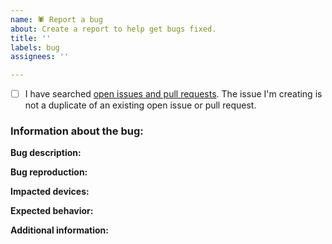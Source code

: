 ```yaml
---
name: 🕷 Report a bug
about: Create a report to help get bugs fixed.
title: ''
labels: bug
assignees: ''

---
```


<!-- Before submitting this issue, please update the title to include a short description of the bug.

In Markdown, checkboxes work like this:
- [ ] Unchecked box.
- [x] Checked box.

Check the box below before submitting your issue to verify that you have already checked for duplicate open issues and pull requests relating to your report. -->

- [ ] I have searched [open issues and pull requests](https://github.com/2factorauth/passkeys/issues?q=is%3Aopen). The issue I'm creating is not a duplicate of an existing open issue or pull request.

### Information about the bug: ###
**Bug description:**
<!-- Provide a brief description of the bug. Do you know what's going wrong?
If applicable, provide screenshots of the bug redacting any personal information. -->


**Bug reproduction:**
<!-- List the steps to reproduce this bug. -->


**Impacted devices:**
<!-- List the device types and browsers impacted by the bug. Desktop only? Safari on iOS? -->


**Expected behavior:**
<!-- When following the steps to reproduce the bug, what should happen if the bug were fixed? -->


**Additional information:**
<!-- Add any other information about the bug below. -->
